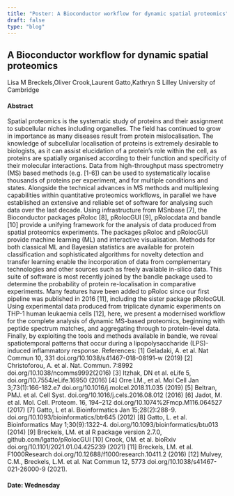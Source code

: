 ```yaml
---
title: "Poster: A Bioconductor workflow for dynamic spatial proteomics"
draft: false
type: "blog"
---
```


## A Bioconductor workflow for dynamic spatial proteomics
Lisa M Breckels,Oliver Crook,Laurent Gatto,Kathryn S Lilley
University of Cambridge
#### Abstract

Spatial proteomics is the systematic study of proteins and their assignment to subcellular niches including organelles. The field has continued to grow in importance as many diseases result from protein mislocalisation. The knowledge of subcellular localisation of proteins is extremely desirable to biologists, as it can assist elucidation of a protein’s role within the cell, as proteins are spatially organised according to their function and specificity of their molecular interactions. Data from high-throughput mass spectrometry (MS) based methods (e.g. [1-6]) can be used to systematically localise thousands of proteins per experiment, and for multiple conditions and states. Alongside the technical advances in MS methods and multiplexing capabilities within quantitative proteomics workflows, in parallel we have established an extensive and reliable set of software for analysing such data over the last decade. Using infrastructure from MSnbase [7], the Bioconductor packages pRoloc [8], pRolocGUI [9], pRolocdata and bandle [10] provide a unifying framework for the analysis of data produced from spatial proteomics experiments. The packages pRoloc and pRolocGUI provide machine learning (ML) and interactive visualisation. Methods for both classical ML and Bayesian statistics are available for protein classification and sophisticated algorithms for novelty detection and transfer learning enable the incorporation of data from complementary technologies and other sources such as freely available in-silico data. This suite of software is most recently joined by the bandle package used to determine the probability of protein re-localisation in comparative experiments. Many features have been added to pRoloc since our first pipeline was published in 2016 [11], including the sister package pRolocGUI. Using experimental data produced from triplicate dynamic experiments on THP-1 human leukaemia cells [12], here, we present a modernised workflow for the complete analysis of dynamic MS-based proteomics, beginning with peptide spectrum matches, and aggregating through to protein-level data. Finally, by exploiting the tools and methods available in bandle, we reveal spatiotemporal patterns that occur during a lipopolysaccharide (LPS)-induced inflammatory response.   References: [1] Geladaki, A. et al. Nat Commun 10, 331 doi.org/10.1038/s41467-018-08191-w (2019) [2] Christoforou, A. et al. Nat. Commun. 7:8992 doi.org/10.1038/ncomms9992(2016) [3] Itzhak, DN et al. eLife 5, doi.org/10.7554/eLife.16950 (2016) [4] Orre LM., et al. Mol Cell Jan 3;73(1):166-182.e7 doi.org/10.1016/j.molcel.2018.11.035 (2019) [5] Beltran, PMJ. et al. Cell Syst. doi.org/10.1016/j.cels.2016.08.012 (2016) [6] Jadot, M. et al. Mol. Cell. Proteom. 16, 194–212 doi.org/10.1074%2Fmcp.M116.064527 (2017) [7] Gatto, L et al. Bioinformatics Jan 15;28(2):288-9. doi.org/10.1093/bioinformatics/btr645 (2012) [8] Gatto, L. et al. Bioinformatics May 1;30(9):1322-4. doi.org/10.1093/bioinformatics/btu013 (2014) [9] Breckels, LM. et al R package version 2.7.0, github.com/lgatto/pRolocGUI [10] Crook, OM. et al. bioRxiv doi.org/10.1101/2021.01.04.425239 (2021) [11]  Breckels, LM. et al. F1000Research doi.org/10.12688/f1000research.10411.2 (2016) [12] Mulvey, C.M., Breckels, L.M. et al. Nat Commun 12, 5773 doi.org/10.1038/s41467-021-26000-9 (2021).


#### Date: Wednesday